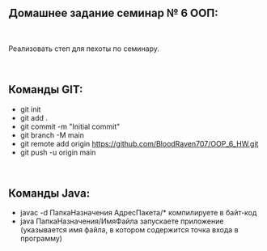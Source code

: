 ## Домашнее задание семинар № 6 ООП:

<br />

Реализовать степ для пехоты по семинару.

<br />

## Команды GIT:

- git init
- git add .
- git commit -m "Initial commit"
- git branch -M main
- git remote add origin https://github.com/BloodRaven707/OOP_6_HW.git
- git push -u origin main

<br />

## Команды Java:
- javac -d ПапкаНазначения АдресПакета/* компилируете в байт-код
- java ПапкаНазначения/ИмяФайла запускаете приложение (указывается имя файла, в котором содержится точка входа в программу)